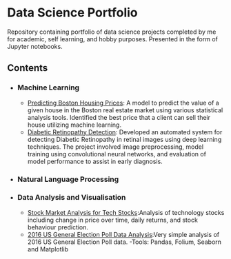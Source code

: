 # Data Science Portfolio
Repository containing portfolio of data science projects completed by me for academic, self learning, and hobby purposes. Presented in the form of Jupyter notebooks.

## Contents

- ### Machine Learning
	- [Predicting Boston Housing Prices](https://github.com/sujithprog/Projects/tree/main/Boston%20housing%20Analysis%20Project): A model to predict the value of a given house in the Boston real estate market using various statistical 
           analysis tools. Identified the best price that a client can sell their house utilizing machine learning.
   	- [Diabetic Retinopathy Detection](https://github.com/sujithprog/Projects/tree/main/Diabetic%20retinopathy%20detection): Developed an automated system for detecting Diabetic Retinopathy in retinal images using deep learning 
          techniques. The project involved image preprocessing, model training using convolutional neural networks, and evaluation of model performance to assist in early diagnosis.
   	


- ### Natural Language Processing


- ### Data Analysis and Visualisation
	
	- [Stock Market Analysis for Tech Stocks](https://github.com/sujithprog/Projects/tree/main/Stock%20Market%20Analysis):Analysis of technology stocks including change in price over time, daily returns, and stock behaviour prediction.
	- [2016 US General Election Poll Data Analysis](https://github.com/sujithprog/Projects/tree/main/2016%20General%20Election%20Poll%20Analysis):Very simple analysis of 2016 US General Election Poll data.
-Tools: Pandas, Folium, Seaborn and Matplotlib

